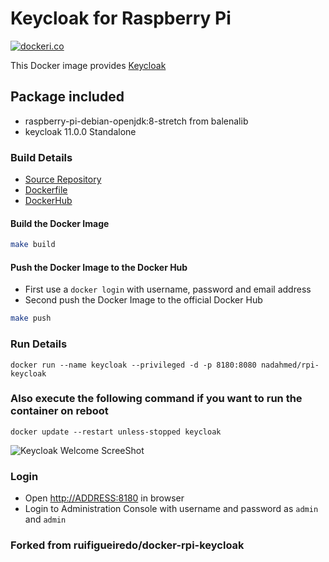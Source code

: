# Keycloak for Raspberry Pi

[![dockeri.co](http://dockeri.co/image/nadahmed/rpi-keycloak)](https://registry.hub.docker.com/u/nadahmed/rpi-keycloak/)

This Docker image provides [Keycloak](http://keycloak.jboss.org/)

## Package included

- raspberry-pi-debian-openjdk:8-stretch from balenalib
- keycloak 11.0.0 Standalone

### Build Details

- [Source Repository](https://github.com/nadahmed/docker-rpi-keycloak)
- [Dockerfile](https://github.com/nadahmed/docker-rpi-keycloak/blob/master/Dockerfile)
- [DockerHub](https://registry.hub.docker.com/u/nadahmed/rpi-keycloak/)

#### Build the Docker Image

```bash
make build
```

#### Push the Docker Image to the Docker Hub

- First use a `docker login` with username, password and email address
- Second push the Docker Image to the official Docker Hub

```bash
make push
```

### Run Details

```docker
docker run --name keycloak --privileged -d -p 8180:8080 nadahmed/rpi-keycloak
```

### Also execute the following command if you want to run the container on reboot

```docker
docker update --restart unless-stopped keycloak
```

![Keycloak Welcome ScreeShot](https://raw.githubusercontent.com/ruifigueiredo/docker-rpi-keycloak/master/imagens/keycloak_welcomepage.png)

### Login

- Open <http://ADDRESS:8180> in browser
- Login to Administration Console with username and password as `admin` and `admin`

### Forked from ruifigueiredo/docker-rpi-keycloak
